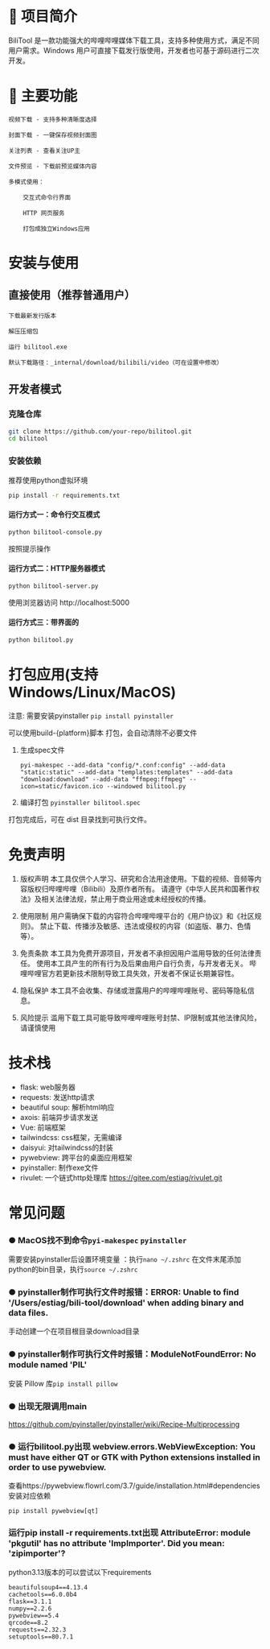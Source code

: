 # 📌 项目简介

BiliTool 是一款功能强大的哔哩哔哩媒体下载工具，支持多种使用方式，满足不同用户需求。Windows 用户可直接下载发行版使用，开发者也可基于源码进行二次开发。

# 🚀 主要功能

    视频下载 - 支持多种清晰度选择

    封面下载 - 一键保存视频封面图

    关注列表 - 查看关注UP主

    文件预览 - 下载前预览媒体内容

    多模式使用：

        交互式命令行界面

        HTTP 网页服务

        打包成独立Windows应用

# 安装与使用

## 直接使用（推荐普通用户）

    下载最新发行版本

    解压压缩包

    运行 bilitool.exe

    默认下载路径：_internal/download/bilibili/video（可在设置中修改）

## 开发者模式

### 克隆仓库

```bash
git clone https://github.com/your-repo/bilitool.git
cd bilitool
```

### 安装依赖
推荐使用python虚拟环境
```bash
pip install -r requirements.txt
```

#### 运行方式一：命令行交互模式

```bash
python bilitool-console.py
```
按照提示操作

#### 运行方式二：HTTP服务器模式

```bash
python bilitool-server.py
```
使用浏览器访问 http://localhost:5000 

#### 运行方式三：带界面的

```bash
python bilitool.py
```


# 打包应用(支持Windows/Linux/MacOS)
注意: 需要安装pyinstaller `pip install pyinstaller`

可以使用build-{platform}脚本 打包，会自动清除不必要文件
1. 生成spec文件

   `pyi-makespec --add-data "config/*.conf:config" --add-data "static:static" --add-data "templates:templates" --add-data "download:download" --add-data "ffmpeg:ffmpeg" --icon=static/favicon.ico --windowed bilitool.py`

2. 编译打包
   `pyinstaller bilitool.spec`

打包完成后，可在 dist 目录找到可执行文件。




# 免责声明

1. 版权声明‌
   本工具仅供个人学习、研究和合法用途使用。下载的视频、音频等内容版权归哔哩哔哩（Bilibili）及原作者所有。
   请遵守《中华人民共和国著作权法》及相关法律法规，‌禁止用于商业用途或未经授权的传播‌。

2. 使用限制‌
   用户需确保下载的内容符合哔哩哔哩平台的《用户协议》和《社区规则》。
   禁止下载、传播涉及敏感、违法或侵权的内容（如盗版、暴力、色情等）。

3. 免责条款‌
   本工具为免费开源项目，开发者‌不承担‌因用户滥用导致的任何法律责任。
   使用本工具产生的所有行为及后果由用户自行负责，与开发者无关。
   哔哩哔哩官方若更新技术限制导致工具失效，开发者不保证长期兼容性。

4. 隐私保护‌
   本工具不会收集、存储或泄露用户的哔哩哔哩账号、密码等隐私信息。

5. 风险提示‌
   滥用下载工具可能导致哔哩哔哩账号封禁、IP限制或其他法律风险，请谨慎使用

# 技术栈

- flask: web服务器
- requests: 发送http请求
- beautiful soup: 解析html响应
- axois: 前端异步请求发送
- Vue: 前端框架
- tailwindcss: css框架，无需编译
- daisyui: 对tailwindcss的封装
- pywebview: 跨平台的桌面应用框架
- pyinstaller: 制作exe文件
- rivulet: 一个链式http处理库 https://gitee.com/estiag/rivulet.git

# 常见问题
### ● MacOS找不到命令`pyi-makespec` `pyinstaller`
需要安装pyinstaller后设置环境变量 ：执行`nano ~/.zshrc` 在文件末尾添加python的bin目录，执行`source ~/.zshrc`
### ● pyinstaller制作可执行文件时报错：ERROR: Unable to find '/Users/estiag/bili-tool/download' when adding binary and data files.
手动创建一个在项目根目录download目录
### ● pyinstaller制作可执行文件时报错：ModuleNotFoundError: No module named 'PIL'
安装 Pillow 库`pip install pillow`
### ● 出现无限调用main
https://github.com/pyinstaller/pyinstaller/wiki/Recipe-Multiprocessing
### ● 运行bilitool.py出现 webview.errors.WebViewException: You must have either QT or GTK with Python extensions installed in order to use pywebview.
查看https://pywebview.flowrl.com/3.7/guide/installation.html#dependencies 安装对应依赖
```shell
pip install pywebview[qt]
```
### 运行pip install -r requirements.txt出现 AttributeError: module 'pkgutil' has no attribute 'ImpImporter'. Did you mean: 'zipimporter'?
python3.13版本的可以尝试以下requirements
```commandline
beautifulsoup4==4.13.4
cachetools==6.0.0b4
flask==3.1.1
numpy==2.2.6
pywebview==5.4
qrcode==8.2
requests==2.32.3
setuptools==80.7.1
```